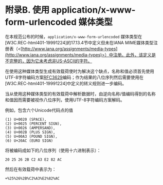 # 附录B. 使用 application/x-www-form-urlencoded 媒体类型

在本规范公布的时候，`application/x-www-form-urlencoded` 媒体类型在[W3C.REC-html401-19991224]的17.13.4节中定义但未在IANA MIME媒体类型注册表（<[http://www.iana.org/assignments/media-types](http://www.iana.org/assignments/media-types)>）中注册。此外，该定义是不完整的，因为它未考虑非US-ASCII的字符。

在使用这种媒体类型生成有效载荷使时为解决这个缺点，名称和值必须首先使用UTF-8字符编码方案[RFC3629]编码；作为结果的八位序列然后需要使用在[W3C.REC-html401-19991224]中定义的转义规则进一步编码。

当从使用这种媒体类型的有效载荷中解析数据时，由逆向名称/值编码得到的名称和值因而需要被视作八位序列，使用UTF-8字符编码方案解码。

例如，包含六个Unicode代码点的值

```
(1) U+0020 (SPACE), 
(2) U+0025 (PERCENT SIGN),
(3) U+0026 (AMPERSAND), 
(4) U+002B (PLUS SIGN),
(5) U+00A3 (POUND SIGN), 
(6) U+20AC (EURO SIGN)
```

将被编码成如下的八位序列（使用十六进制表示）：
```
20 25 26 2B C2 A3 E2 82 AC
```

然后在有效载荷中表示为：

```
+%25%26%2B%C2%A3%E2%82%AC
```

[RFC3629]: http://tools.ietf.org/html/rfc3629 "UTF-8"